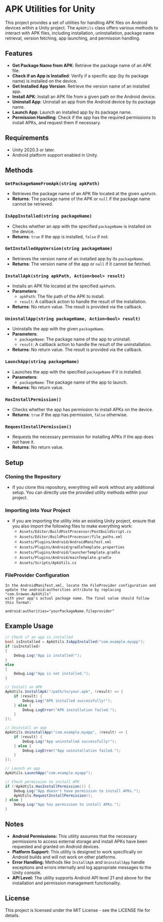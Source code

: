 # APK Utilities for Unity

This project provides a set of utilities for handling APK files on Android devices within a Unity project. The `ApkUtils` class offers various methods to interact with APK files, including installation, uninstallation, package name retrieval, version fetching, app launching, and permission handling.

## Features

- **Get Package Name from APK**: Retrieve the package name of an APK file.
- **Check if an App is Installed**: Verify if a specific app (by its package name) is installed on the device.
- **Get Installed App Version**: Retrieve the version name of an installed app.
- **Install APK**: Install an APK file from a given path on the Android device.
- **Uninstall App**: Uninstall an app from the Android device by its package name.
- **Launch App**: Launch an installed app by its package name.
- **Permission Handling**: Check if the app has the required permissions to install APKs, and request them if necessary.

## Requirements

- Unity 2020.3 or later.
- Android platform support enabled in Unity.

## Methods

### `GetPackageNameFromApk(string apkPath)`
- Retrieves the package name of an APK file located at the given `apkPath`.
- **Returns**: The package name of the APK or `null` if the package name cannot be retrieved.

### `IsAppInstalled(string packageName)`
- Checks whether an app with the specified `packageName` is installed on the device.
- **Returns**: `true` if the app is installed, `false` if not.

### `GetInstalledAppVersion(string packageName)`
- Retrieves the version name of an installed app by its `packageName`.
- **Returns**: The version name of the app or `null` if it cannot be fetched.

### `InstallApk(string apkPath, Action<bool> result)`
- Installs an APK file located at the specified `apkPath`.
- **Parameters**: 
  - `apkPath`: The file path of the APK to install.
  - `result`: A callback action to handle the result of the installation.
- **Returns**: No return value. The result is provided via the callback.

### `UninstallApp(string packageName, Action<bool> result)`
- Uninstalls the app with the given `packageName`.
- **Parameters**: 
  - `packageName`: The package name of the app to uninstall.
  - `result`: A callback action to handle the result of the uninstallation.
- **Returns**: No return value. The result is provided via the callback.

### `LaunchApp(string packageName)`
- Launches the app with the specified `packageName` if it is installed.
- **Parameters**: 
  - `packageName`: The package name of the app to launch.
- **Returns**: No return value.

### `HasInstallPermission()`
- Checks whether the app has permission to install APKs on the device.
- **Returns**: `true` if the app has permission, `false` otherwise.

### `RequestInstallPermission()`
- Requests the necessary permission for installing APKs if the app does not have it.
- **Returns**: No return value.

## Setup

### Cloning the Repository
- If you clone this repository, everything will work without any additional setup. You can directly use the provided utility methods within your project.

### Importing into Your Project
- If you are importing the utility into an existing Unity project, ensure that you also import the following files to make everything work:
  - `Assets/Editor/BuildPostProcessor/PostBuildScript.cs`
  - `Assets/Editor/BuildPostProcessor/file_paths.xml`
  - `Assets/Plugins/Android/AndroidManifest.xml`
  - `Assets/Plugins/Android/gradleTemplate.properties`
  - `Assets/Plugins/Android/launcherTemplate.gradle`
  - `Assets/Plugins/Android/mainTemplate.gradle`
  - `Assets/Scripts/ApkUtils.cs`

### FileProvider Configuration
```
In the AndroidManifest.xml, locate the FileProvider configuration and update the android:authorities attribute by replacing "com.Srawan.ApkUtils"
with your app's actual package name. The final value should follow this format:

android:authorities="yourPackageName.fileprovider"
```

## Example Usage

```csharp
// Check if an app is installed
bool isInstalled = ApkUtils.IsAppInstalled("com.example.myapp");
if (isInstalled)
{
    Debug.Log("App is installed!");
}
else
{
    Debug.Log("App is not installed.");
}

// Install an APK
ApkUtils.InstallApk("/path/to/your.apk", (result) => {
    if (result) {
        Debug.Log("APK installed successfully!");
    } else {
        Debug.LogError("APK installation failed.");
    }
});

// Uninstall an app
ApkUtils.UninstallApp("com.example.myapp", (result) => {
    if (result) {
        Debug.Log("App uninstalled successfully!");
    } else {
        Debug.LogError("App uninstallation failed.");
    }
});

// Launch an app
ApkUtils.LaunchApp("com.example.myapp");

// Check permission to install APK
if (!ApkUtils.HasInstallPermission()) {
    Debug.Log("App doesn't have permission to install APKs.");
    ApkUtils.RequestInstallPermission();
} else {
    Debug.Log("App has permission to install APKs.");
}
```
## Notes

- **Android Permissions:** This utility assumes that the necessary permissions to access external storage and install APKs have been requested and granted on Android devices.
- **Platform Support:** This utility is designed to work specifically on Android builds and will not work on other platforms.
- **Error Handling:** Methods like `InstallApk` and `UninstallApp` handle exceptions and errors internally and log appropriate messages to the Unity console.
- **API Level:** The utility supports Android API level 21 and above for the installation and permission management functionality.

## License

This project is licensed under the MIT License - see the LICENSE file for details.
